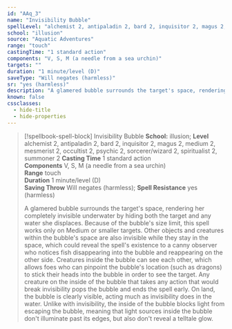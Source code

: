 ```yaml
---
id: "AAq_3"
name: "Invisibility Bubble"
spellLevel: "alchemist 2, antipaladin 2, bard 2, inquisitor 2, magus 2, medium 2, mesmerist 2, occultist 2, psychic 2, sorcerer/wizard 2, spiritualist 2, summoner 2"
school: "illusion"
source: "Aquatic Adventures"
range: "touch"
castingTime: "1 standard action"
components: "V, S, M (a needle from a sea urchin)"
targets: ""
duration: "1 minute/level (D)"
saveType: "Will negates (harmless)"
sr: "yes (harmless)"
description: "A glamered bubble surrounds the target's space, rendering her completely invisible underwater by hiding both the target and any water she displaces. Because of the bubble's size limit, this spell works only on Medium or smaller targets. Other objects and creatures within the bubble's space are also invisible while they stay in the space, which could reveal the spell's existence to a canny observer who notices fish disappearing into the bubble and reappearing on the other side. Creatures inside the bubble can see each other, which allows foes who can pinpoint the bubble's location (such as dragons) to stick their heads into the bubble in order to see the target. Any creature on the inside of the bubble that takes any action that would break invisibility pops the bubble and ends the spell early. On land, the bubble is clearly visible, acting much as invisibility does in the water. Unlike with invisibility, the inside of the bubble blocks light from escaping the bubble, meaning that light sources inside the bubble don't illuminate past its edges, but also don't reveal a telltale glow."
known: false
cssclasses:
  - hide-title
  - hide-properties
---
```


> [!spellbook-spell-block] Invisibility Bubble
> **School:** illusion; **Level** alchemist 2, antipaladin 2, bard 2, inquisitor 2, magus 2, medium 2, mesmerist 2, occultist 2, psychic 2, sorcerer/wizard 2, spiritualist 2, summoner 2
> **Casting Time** 1 standard action  
> **Components** V, S, M (a needle from a sea urchin)  
> **Range** touch  
> **Duration** 1 minute/level (D)  
> **Saving Throw** Will negates (harmless); **Spell Resistance** yes (harmless)
> 
> A glamered bubble surrounds the target's space, rendering her completely invisible underwater by hiding both the target and any water she displaces. Because of the bubble's size limit, this spell works only on Medium or smaller targets. Other objects and creatures within the bubble's space are also invisible while they stay in the space, which could reveal the spell's existence to a canny observer who notices fish disappearing into the bubble and reappearing on the other side. Creatures inside the bubble can see each other, which allows foes who can pinpoint the bubble's location (such as dragons) to stick their heads into the bubble in order to see the target. Any creature on the inside of the bubble that takes any action that would break invisibility pops the bubble and ends the spell early. On land, the bubble is clearly visible, acting much as invisibility does in the water. Unlike with invisibility, the inside of the bubble blocks light from escaping the bubble, meaning that light sources inside the bubble don't illuminate past its edges, but also don't reveal a telltale glow.